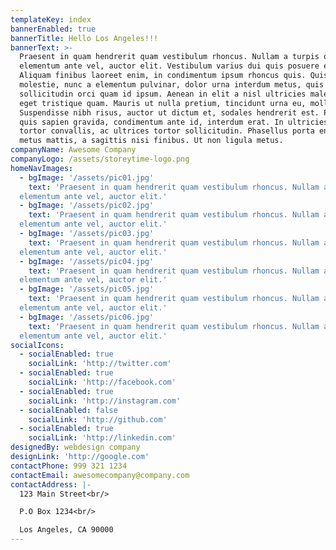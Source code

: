 ```yaml
---
templateKey: index
bannerEnabled: true
bannerTitle: Hello Los Angeles!!!
bannerText: >-
  Praesent in quam hendrerit quam vestibulum rhoncus. Nullam a turpis ornare,
  elementum ante vel, auctor elit. Vestibulum varius dui quis posuere euismod.
  Aliquam finibus laoreet enim, in condimentum ipsum rhoncus quis. Quisque
  molestie, nunc a elementum pulvinar, dolor urna interdum metus, quis
  sollicitudin orci quam id ipsum. Aenean in elit a nisl ultricies malesuada
  eget tristique quam. Mauris ut nulla pretium, tincidunt urna eu, mollis diam.
  Suspendisse nibh risus, auctor ut dictum et, sodales hendrerit est. Phasellus
  quis sapien gravida, condimentum ante id, interdum erat. In ultricies diam in
  tortor convallis, ac ultrices tortor sollicitudin. Phasellus porta enim et
  metus mattis, a sagittis nisi finibus. Ut non ligula metus.
companyName: Awesome Company
companyLogo: /assets/storeytime-logo.png
homeNavImages:
  - bgImage: '/assets/pic01.jpg'
    text: 'Praesent in quam hendrerit quam vestibulum rhoncus. Nullam a turpis ornare,
  elementum ante vel, auctor elit.'
  - bgImage: '/assets/pic02.jpg'
    text: 'Praesent in quam hendrerit quam vestibulum rhoncus. Nullam a turpis ornare,
  elementum ante vel, auctor elit.'
  - bgImage: '/assets/pic03.jpg'
    text: 'Praesent in quam hendrerit quam vestibulum rhoncus. Nullam a turpis ornare,
  elementum ante vel, auctor elit.'
  - bgImage: '/assets/pic04.jpg'
    text: 'Praesent in quam hendrerit quam vestibulum rhoncus. Nullam a turpis ornare,
  elementum ante vel, auctor elit.'
  - bgImage: '/assets/pic05.jpg'
    text: 'Praesent in quam hendrerit quam vestibulum rhoncus. Nullam a turpis ornare,
  elementum ante vel, auctor elit.'
  - bgImage: '/assets/pic06.jpg'
    text: 'Praesent in quam hendrerit quam vestibulum rhoncus. Nullam a turpis ornare,
  elementum ante vel, auctor elit.'
socialIcons:
  - socialEnabled: true
    socialLink: 'http://twitter.com'
  - socialEnabled: true
    socialLink: 'http://facebook.com'
  - socialEnabled: true
    socialLink: 'http://instagram.com'
  - socialEnabled: false
    socialLink: 'http://github.com'
  - socialEnabled: true
    socialLink: 'http://linkedin.com'
designedBy: webdesign company
designLink: 'http://google.com'
contactPhone: 999 321 1234
contactEmail: awesomecompany@company.com
contactAddress: |-
  123 Main Street<br/>

  P.O Box 1234<br/>

  Los Angeles, CA 90000
---
```

